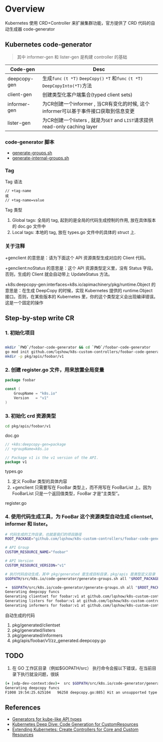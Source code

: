 # Overview 

Kubernetes 使用 CRD+Controller 来扩展集群功能，官方提供了 CRD 代码的自动生成器 code-generator

## Kubernetes code-generator

> 其中 informer-gen 和 lister-gen 是构建 controller 的基础

| Code-gen     | Desc                                                         |
| ------------ | ------------------------------------------------------------ |
| deepcopy-gen | 生成`func` `(t *T)` `DeepCopy()` `*T` 和`func` `(t *T)` `DeepCopyInto(*T)`方法 |
| client-gen   | 创建类型化客户端集合(typed client sets)                      |
| informer-gen | 为CR创建一个informer , 当CR有变化的时候, 这个informer可以基于事件接口获取到信息变更 |
| lister-gen   | 为CR创建一个listers , 就是为`GET` and `LIST`请求提供read-only caching layer |


### code-generator 脚本

- [generate-groups.sh](https://github.com/kubernetes/code-generator/blob/master/generate-groups.sh)
- [generate-internal-groups.sh](https://github.com/kubernetes/code-generator/blob/master/generate-internal-groups.sh)

### Tag

Tag 语法

```
// +tag-name 
或
// +tag-name=value
```

Tag 类型

1. Global tags: 全局的 tag, 起到的是全局的代码生成控制的作用, 放在具体版本的 doc.go 文件中
2. Local tags: 本地的 tag, 放在 types.go 文件中的具体的 struct 上.

### 关于注释

+genclient 的意思是：请为下面这个 API 资源类型生成对应的 Client 代码。

+genclient:noStatus 的意思是：这个 API 资源类型定义里，没有 Status 字段。否则，生成的 Client 就会自动带上 UpdateStatus 方法。

+k8s:deepcopy-gen:interfaces=k8s.io/apimachinery/pkg/runtime.Object 的意思是：在生成 DeepCopy 的时候，实现 Kubernetes 提供的 runtime.Object 接口。否则，在某些版本的 Kubernetes 里，你的这个类型定义会出现编译错误。这是一个固定的操作

## Step-by-step write CR

### 1. 初始化项目
```bash

mkdir `PWD`/foobar-code-generator && cd `PWD`/foobar-code-generator
go mod init github.com/lqshow/k8s-custom-controllers/foobar-code-generator
mkdir -p pkg/apis/foobar/v1
```

### 2. 创建 register.go 文件，用来放置全局变量

```go
package foobar

const (
	GroupName = "k8s.io"
	Version   = "v1"
)
```
### 3. 初始化 crd 资源类型

```bash
cd pkg/apis/foobar/v1
```

doc.go
```go
// +k8s:deepcopy-gen=package
// +groupName=k8s.io

// Package v1 is the v1 version of the API.
package v1
```

types.go

1. 定义 FooBar 类型的具体内容
2. +genclient 只需要写在 FooBar 类型上，而不用写在 FooBarList 上。因为 FooBarList 只是一个返回值类型，FooBar 才是“主类型”。


register.go


### 4. 使用代码生成工具，为 FooBar 这个资源类型自动生成 clientset, informer 和 lister。

```bash
# 代码生成的工作目录，也就是我们的项目路径
ROOT_PACKAGE="github.com/lqshow/k8s-custom-controllers/foobar-code-generator"

# API Group
CUSTOM_RESOURCE_NAME="foobar"

# API Version
CUSTOM_RESOURCE_VERSION="v1"

# 执行代码自动生成，其中 pkg/generated 是生成目标目录，pkg/apis 是类型定义目录
$GOPATH/src/k8s.io/code-generator/generate-groups.sh all "$ROOT_PACKAGE/pkg/generated" "$ROOT_PACKAGE/pkg/apis" "$CUSTOM_RESOURCE_NAME:$CUSTOM_RESOURCE_VERSION"
```

```bash
➜  $GOPATH/src/k8s.io/code-generator/generate-groups.sh all "$ROOT_PACKAGE/pkg/generated" "$ROOT_PACKAGE/pkg/apis" "$CUSTOM_RESOURCE_NAME:$CUSTOM_RESOURCE_VERSION"
Generating deepcopy funcs
Generating clientset for foobar:v1 at github.com/lqshow/k8s-custom-controllers/foobar-code-generator/pkg/generated/clientset
Generating listers for foobar:v1 at github.com/lqshow/k8s-custom-controllers/foobar-code-generator/pkg/generated/listers
Generating informers for foobar:v1 at github.com/lqshow/k8s-custom-controllers/foobar-code-generator/pkg/generated/informers
```

自动生成的代码
1. pkg/generated/clientset
2. pkg/generated/listers
3. pkg/generated/informers
4. pkg/apis/foobar/v1/zz_generated.deepcopy.go
       

## TODO

1. 在 GO 工作区目录（例如$GOPATH/src） 执行命令会报以下错误，在当前目录下执行就没问题，很妖

```bash
(⎈ |xdp-dev-context:dev)➜  src $GOPATH/src/k8s.io/code-generator/generate-groups.sh all "$ROOT_PACKAGE/pkg/generated" "$ROOT_PACKAGE/pkg/apis" "$CUSTOM_RESOURCE_NAME:$CUSTOM_RESOURCE_VERSION"
Generating deepcopy funcs
F1008 19:54:25.625104   96258 deepcopy.go:885] Hit an unsupported type invalid type for invalid type, from github.com/lqshow/k8s-custom-controllers/foobar-code-generator/pkg/apis/foobar/v1.FooBar
```

## References

- [Generators for kube-like API types](https://github.com/kubernetes/code-generator)
- [Kubernetes Deep Dive: Code Generation for CustomResources](https://blog.openshift.com/kubernetes-deep-dive-code-generation-customresources/)
- [Extending Kubernetes: Create Controllers for Core and Custom Resources](https://medium.com/@trstringer/create-kubernetes-controllers-for-core-and-custom-resources-62fc35ad64a3)